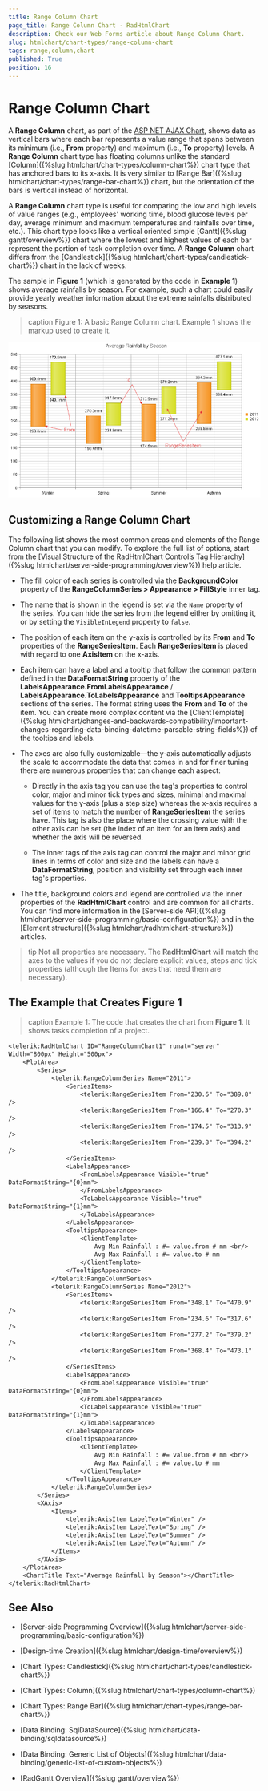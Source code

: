 ```yaml
---
title: Range Column Chart
page_title: Range Column Chart - RadHtmlChart
description: Check our Web Forms article about Range Column Chart.
slug: htmlchart/chart-types/range-column-chart
tags: range,column,chart
published: True
position: 16
---
```


# Range Column Chart

A **Range Column** chart, as part of the [ASP NET AJAX Chart](https://www.telerik.com/products/aspnet-ajax/html-chart.aspx), shows data as vertical bars where each bar represents a value range that spans between its minimum (i.e., **From** property) and maximum (i.e., **To** property) levels. A **Range Column** chart type has floating columns unlike the standard [Column]({%slug htmlchart/chart-types/column-chart%}) chart type that has anchored bars to its x-axis. It is very similar to [Range Bar]({%slug htmlchart/chart-types/range-bar-chart%}) chart, but the orientation of the bars is vertical instead of horizontal.

A **Range Column** chart type is useful for comparing the low and high levels of value ranges (e.g., employees' working time, blood glucose levels per day, average minimum and maximum temperatures and rainfalls over time, etc.). This chart type looks like a vertical oriented simple [Gantt]({%slug gantt/overview%}) chart where the lowest and highest values of each bar represent the portion of task completion over time. A **Range Column** chart differs from the [Candlestick]({%slug htmlchart/chart-types/candlestick-chart%}) chart in the lack of weeks.

The sample in **Figure 1** (which is generated by the code in **Example 1**) shows average rainfalls by season. For example, such a chart could easily provide yearly weather information about the extreme rainfalls distributed by seasons.

>caption Figure 1: A basic Range Column chart. Example 1 shows the markup used to create it.

![htmlchart-range-column-chart](images/htmlchart-range-column-chart.png)

## Customizing a Range Column Chart

The following list shows the most common areas and elements of the Range Column chart that you can modify. To explore the full list of options, start from the [Visual Structure of the RadHtmlChart Control’s Tag Hierarchy]({%slug htmlchart/server-side-programming/overview%}) help article.

* The fill color of each series is controlled via the **BackgroundColor** property of the **RangeColumnSeries > Appearance > FillStyle** inner tag.

* The name that is shown in the legend is set via the `Name` property of the series. You can hide the series from the legend either by omitting it, or by setting the `VisibleInLegend` property to `false`.

* The position of each item on the y-axis is controlled by its **From** and **To** properties of the **RangeSeriesItem**. Each **RangeSeriesItem** is placed with regard to one **AxisItem** on the x-axis.

* Each item can have a label and a tooltip that follow the common pattern defined in the **DataFormatString** property of the **LabelsAppearance.FromLabelsAppearance** / **LabelsAppearance.ToLabelsAppearance** and **TooltipsAppearance** sections of the series. The format string uses the **From** and **To** of the item. You can create more complex content via the [ClientTemplate]({%slug htmlchart/changes-and-backwards-compatibility/important-changes-regarding-data-binding-datetime-parsable-string-fields%}) of the tooltips and labels.

* The axes are also fully customizable—the y-axis automatically adjusts the scale to accommodate the data that comes in and for finer tuning there are numerous properties that can change each aspect:

	* Directly in the axis tag you can use the tag's properties to control color, major and minor tick types and sizes, minimal and maximal values for the y-axis (plus a step size) whereas the x-axis requires a set of items to match the number of **RangeSeriesItem** the series have. This tag is also the place where the crossing value with the other axis can be set (the index of an item for an item axis) and whether the axis will be reversed.

	* The inner tags of the axis tag can control the major and minor grid lines in terms of color and size and the labels can have a **DataFormatString**, position and visibility set through each inner tag's properties.

* The title, background colors and legend are controlled via the inner properties of the **RadHtmlChart** control and are common for all charts. You can find more information in the [Server-side API]({%slug htmlchart/server-side-programming/basic-configuration%}) and in the [Element structure]({%slug htmlchart/radhtmlchart-structure%}) articles.

>tip Not all properties are necessary. The **RadHtmlChart** will match the axes to the values if you do not declare explicit values, steps and tick properties (although the Items for axes that need them are necessary).

## The Example that Creates Figure 1

>caption Example 1: The code that creates the chart from **Figure 1**. It shows tasks completion of a project.

````ASP.NET
<telerik:RadHtmlChart ID="RangeColumnChart1" runat="server" Width="800px" Height="500px">
	<PlotArea>
		<Series>
			<telerik:RangeColumnSeries Name="2011">
				<SeriesItems>
					<telerik:RangeSeriesItem From="230.6" To="389.8" />
					<telerik:RangeSeriesItem From="166.4" To="270.3" />
					<telerik:RangeSeriesItem From="174.5" To="313.9" />
					<telerik:RangeSeriesItem From="239.8" To="394.2" />
				</SeriesItems>
				<LabelsAppearance>
					<FromLabelsAppearance Visible="true" DataFormatString="{0}mm">
					</FromLabelsAppearance>
					<ToLabelsAppearance Visible="true" DataFormatString="{1}mm">
					</ToLabelsAppearance>
				</LabelsAppearance>
				<TooltipsAppearance>
					<ClientTemplate>
						Avg Min Rainfall : #= value.from # mm <br/>
						Avg Max Rainfall : #= value.to # mm
					</ClientTemplate>
				</TooltipsAppearance>
			</telerik:RangeColumnSeries>
			<telerik:RangeColumnSeries Name="2012">
				<SeriesItems>
					<telerik:RangeSeriesItem From="348.1" To="470.9" />
					<telerik:RangeSeriesItem From="234.6" To="317.6" />
					<telerik:RangeSeriesItem From="277.2" To="379.2" />
					<telerik:RangeSeriesItem From="368.4" To="473.1" />
				</SeriesItems>
				<LabelsAppearance>
					<FromLabelsAppearance Visible="true" DataFormatString="{0}mm">
					</FromLabelsAppearance>
					<ToLabelsAppearance Visible="true" DataFormatString="{1}mm">
					</ToLabelsAppearance>
				</LabelsAppearance>
				<TooltipsAppearance>
					<ClientTemplate>
						Avg Min Rainfall : #= value.from # mm <br/>
						Avg Max Rainfall : #= value.to # mm
					</ClientTemplate>
				</TooltipsAppearance>
			</telerik:RangeColumnSeries>
		</Series>
		<XAxis>
			<Items>
				<telerik:AxisItem LabelText="Winter" />
				<telerik:AxisItem LabelText="Spring" />
				<telerik:AxisItem LabelText="Summer" />
				<telerik:AxisItem LabelText="Autumn" />
			</Items>
		</XAxis>
	</PlotArea>
	<ChartTitle Text="Average Rainfall by Season"></ChartTitle>
</telerik:RadHtmlChart>
````

## See Also

 * [Server-side Programming Overview]({%slug htmlchart/server-side-programming/basic-configuration%})

 * [Design-time Creation]({%slug htmlchart/design-time/overview%})

 * [Chart Types: Candlestick]({%slug htmlchart/chart-types/candlestick-chart%})

 * [Chart Types: Column]({%slug htmlchart/chart-types/column-chart%})

 * [Chart Types: Range Bar]({%slug htmlchart/chart-types/range-bar-chart%})

 * [Data Binding: SqlDataSource]({%slug htmlchart/data-binding/sqldatasource%})

 * [Data Binding: Generic List of Objects]({%slug htmlchart/data-binding/generic-list-of-custom-objects%})
 
 * [RadGantt Overview]({%slug gantt/overview%})
